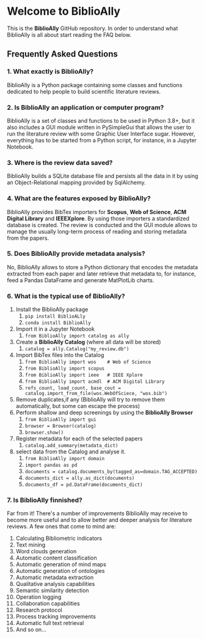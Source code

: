 # Welcome to BiblioAlly

This is the **BiblioAlly** GitHub repository. In order to understand what BiblioAlly is all about start
reading the FAQ below.

## Frequently Asked Questions

### 1. What exactly is BiblioAlly?
BiblioAlly is a Python package containing some classes and functions dedicated to help
people to build scientific literature reviews.

### 2. Is BiblioAlly an application or computer program?
BiblioAlly is a set of classes and functions to be used in Python 3.8+, but it also includes
a GUI module written in PySimpleGui that allows the user to run the literature review with
some Graphic User Interface sugar. However, everything has to be started from a Python script,
for instance, in a Jupyter Notebook.

### 3. Where is the review data saved?
BiblioAlly builds a SQLite database file and persists all the data in it by using
an Object-Relational mapping provided by SqlAlchemy.

### 4. What are the features exposed by BiblioAlly?
BiblioAlly provides BibTex importers for **Scopus**, **Web of Science**, **ACM Digital Library**
and **IEEEXplore**. By using those importers a standardized database is created. The review is
conducted and the GUI module allows to manage the usually long-term process of
reading and storing metadata from the papers.

### 5. Does BiblioAlly provide metadata analysis?
No, BiblioAlly allows to store a Python dictionary that encodes the metadata extracted
from each paper and later retrieve that metadata to, for instance, feed a
Pandas DataFrame and generate MatPlotLib charts.

### 6. What is the typical use of BiblioAlly?
1. Install the BiblioAlly package
   1. `pip install BiblioALly`
   2. `conda install BiblioAlly`
2. Import it in a Jupyter Notebook
   1. `from BiblioAlly import catalog as ally`
3. Create a **BiblioAlly Catalog** (where all data will be stored)
   1. `catalog = ally.Catalog("my_review.db")`
4. Import BibTex files into the Catalog
   1. `from BiblioAlly import wos    # Web of Science`
   2. `from BiblioAlly import scopus`
   3. `from BiblioAlly import ieee   # IEEE Xplore`
   4. `from BiblioAlly import acmdl  # ACM Digital Library`
   5. `refs_count, load_count, base_cout = catalog.import_from_file(wos.WebOfSciece, "wos.bib")`
5. Remove duplicates,if any (BiblioAlly will try to remove them automatically, but some can escape the process)
6. Perform shallow and deep screenings by using the **BiblioAlly Browser**
   1. `from BiblioAlly import gui`
   2. `browser = Browser(catalog)`
   3. `browser.show()`
7. Register metadata for each of the selected papers
   1. `catalog.add_summary(metadata_dict)`
8. select data from the Catalog and analyse it.
   1. `from BiblioAlly import domain`
   2. `import pandas as pd`
   3. `documents = catalog.documents_by(tagged_as=domain.TAG_ACCEPTED)`
   4. `documents_dict = ally.as_dict(documents)`
   5. `documents_df = pd.DataFrame(documents_dict)`

### 7. Is BiblioAlly finnished?
Far from it! There's a number of improvements BiblioAlly may receive to become more useful
and to allow better and deeper analysis for literature reviews. A few ones that come to mind are:
1. Calculating Bibliometric indicators
2. Text mining
3. Word clouds generation
4. Automatic content classification
5. Automatic generation of mind maps
6. Automatic generation of ontologies
7. Automatic metadata extraction
8. Qualitative analysis capabilities
9. Semantic similarity detection
10. Operation logging
11. Collaboration capabilities
12. Research protocol
13. Process tracking improvements
14. Automatic full text retrieval
15. And so on...